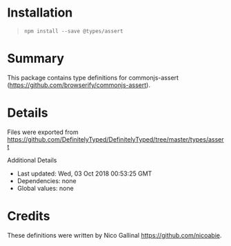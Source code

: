 # Installation
> `npm install --save @types/assert`

# Summary
This package contains type definitions for commonjs-assert (https://github.com/browserify/commonjs-assert).

# Details
Files were exported from https://github.com/DefinitelyTyped/DefinitelyTyped/tree/master/types/assert

Additional Details
 * Last updated: Wed, 03 Oct 2018 00:53:25 GMT
 * Dependencies: none
 * Global values: none

# Credits
These definitions were written by Nico Gallinal <https://github.com/nicoabie>.
